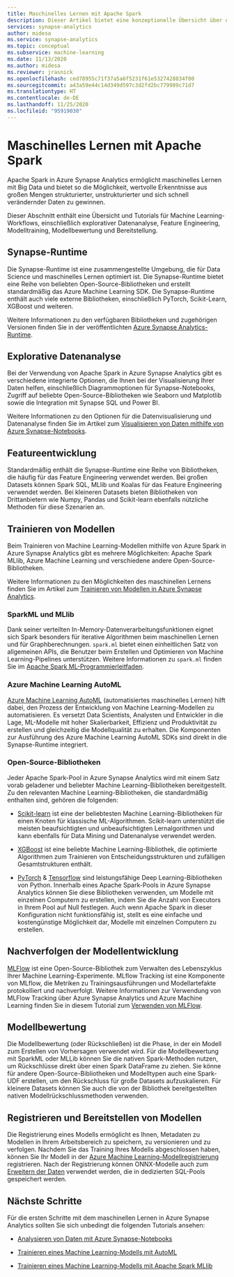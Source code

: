```yaml
---
title: Maschinelles Lernen mit Apache Spark
description: Dieser Artikel bietet eine konzeptionelle Übersicht über die durch Apache Spark on Azure Synapse Analytics verfügbaren Machine Learning- und Data Science-Funktionen.
services: synapse-analytics
author: midesa
ms.service: synapse-analytics
ms.topic: conceptual
ms.subservice: machine-learning
ms.date: 11/13/2020
ms.author: midesa
ms.reviewer: jrasnick
ms.openlocfilehash: ced78955c71f37a5a6f5231f61e5327428834f00
ms.sourcegitcommit: a43a59e44c14d349d597c3d2fd2bc779989c71d7
ms.translationtype: HT
ms.contentlocale: de-DE
ms.lasthandoff: 11/25/2020
ms.locfileid: "95919030"
---
```

# <a name="machine-learning-with-apache-spark"></a>Maschinelles Lernen mit Apache Spark

Apache Spark in Azure Synapse Analytics ermöglicht maschinelles Lernen mit Big Data und bietet so die Möglichkeit, wertvolle Erkenntnisse aus großen Mengen strukturierter, unstrukturierter und sich schnell verändernder Daten zu gewinnen. 

Dieser Abschnitt enthält eine Übersicht und Tutorials für Machine Learning-Workflows, einschließlich explorativer Datenanalyse, Feature Engineering, Modelltraining, Modellbewertung und Bereitstellung.  

## <a name="synapse-runtime"></a>Synapse-Runtime 
Die Synapse-Runtime ist eine zusammengestellte Umgebung, die für Data Science und maschinelles Lernen optimiert ist. Die Synapse-Runtime bietet eine Reihe von beliebten Open-Source-Bibliotheken und erstellt standardmäßig das Azure Machine Learning SDK. Die Synapse-Runtime enthält auch viele externe Bibliotheken, einschließlich PyTorch, Scikit-Learn, XGBoost und weiteren.

Weitere Informationen zu den verfügbaren Bibliotheken und zugehörigen Versionen finden Sie in der veröffentlichten [Azure Synapse Analytics-Runtime](../spark/apache-spark-version-support.md).

## <a name="exploratory-data-analysis"></a>Explorative Datenanalyse
Bei der Verwendung von Apache Spark in Azure Synapse Analytics gibt es verschiedene integrierte Optionen, die Ihnen bei der Visualisierung Ihrer Daten helfen, einschließlich Diagrammoptionen für Synapse-Notebooks, Zugriff auf beliebte Open-Source-Bibliotheken wie Seaborn und Matplotlib sowie die Integration mit Synapse SQL und Power BI.

Weitere Informationen zu den Optionen für die Datenvisualisierung und Datenanalyse finden Sie im Artikel zum [Visualisieren von Daten mithilfe von Azure Synapse-Notebooks](../spark/apache-spark-data-visualization.md).

## <a name="feature-engineering"></a>Featureentwicklung
Standardmäßig enthält die Synapse-Runtime eine Reihe von Bibliotheken, die häufig für das Feature Engineering verwendet werden. Bei großen Datasets können Spark SQL, MLlib und Koalas für das Feature Engineering verwendet werden. Bei kleineren Datasets bieten Bibliotheken von Drittanbietern wie Numpy, Pandas und Scikit-learn ebenfalls nützliche Methoden für diese Szenarien an.

## <a name="train-models"></a>Trainieren von Modellen
Beim Trainieren von Machine Learning-Modellen mithilfe von Azure Spark in Azure Synapse Analytics gibt es mehrere Möglichkeiten: Apache Spark MLlib, Azure Machine Learning und verschiedene andere Open-Source-Bibliotheken. 

Weitere Informationen zu den Möglichkeiten des maschinellen Lernens finden Sie im Artikel zum [Trainieren von Modellen in Azure Synapse Analytics](../spark/apache-spark-machine-learning-training.md).

### <a name="sparkml-and-mllib"></a>SparkML und MLlib
Dank seiner verteilten In-Memory-Datenverarbeitungsfunktionen eignet sich Spark besonders für iterative Algorithmen beim maschinellen Lernen und für Graphberechnungen. ```spark.ml``` bietet einen einheitlichen Satz von allgemeinen APIs, die Benutzer beim Erstellen und Optimieren von Machine Learning-Pipelines unterstützen. Weitere Informationen zu ```spark.ml``` finden Sie im [Apache Spark ML-Programmierleitfaden](https://spark.apache.org/docs/1.2.2/ml-guide.html).

### <a name="azure-machine-learning-automl"></a>Azure Machine Learning AutoML
[Azure Machine Learning AutoML](https://docs.microsoft.com/azure/machine-learning/concept-automated-ml) (automatisiertes maschinelles Lernen) hilft dabei, den Prozess der Entwicklung von Machine Learning-Modellen zu automatisieren. Es versetzt Data Scientists, Analysten und Entwickler in die Lage, ML-Modelle mit hoher Skalierbarkeit, Effizienz und Produktivität zu erstellen und gleichzeitig die Modellqualität zu erhalten. Die Komponenten zur Ausführung des Azure Machine Learning AutoML SDKs sind direkt in die Synapse-Runtime integriert.

### <a name="open-source-libraries"></a>Open-Source-Bibliotheken
Jeder Apache Spark-Pool in Azure Synapse Analytics wird mit einem Satz vorab geladener und beliebter Machine Learning-Bibliotheken bereitgestellt.  Zu den relevanten Machine Learning-Bibliotheken, die standardmäßig enthalten sind, gehören die folgenden:

- [Scikit-learn](https://scikit-learn.org/stable/index.html) ist eine der beliebtesten Machine Learning-Bibliotheken für einen Knoten für klassische ML-Algorithmen. Scikit-learn unterstützt die meisten beaufsichtigten und unbeaufsichtigten Lernalgorithmen und kann ebenfalls für Data Mining und Datenanalyse verwendet werden.
  
- [XGBoost](https://xgboost.readthedocs.io/en/latest/) ist eine beliebte Machine Learning-Bibliothek, die optimierte Algorithmen zum Trainieren von Entscheidungsstrukturen und zufälligen Gesamtstrukturen enthält. 
  
- [PyTorch](https://pytorch.org/) & [Tensorflow](https://www.tensorflow.org/) sind leistungsfähige Deep Learning-Bibliotheken von Python. Innerhalb eines Apache Spark-Pools in Azure Synapse Analytics können Sie diese Bibliotheken verwenden, um Modelle mit einzelnen Computern zu erstellen, indem Sie die Anzahl von Executors in Ihrem Pool auf Null festlegen. Auch wenn Apache Spark in dieser Konfiguration nicht funktionsfähig ist, stellt es eine einfache und kostengünstige Möglichkeit dar, Modelle mit einzelnen Computern zu erstellen.

## <a name="track-model-development"></a>Nachverfolgen der Modellentwicklung
[MLFlow](https://www.mlflow.org/) ist eine Open-Source-Bibliothek zum Verwalten des Lebenszyklus Ihrer Machine Learning-Experimente. MLflow Tracking ist eine Komponente von MLflow, die Metriken zu Trainingsausführungen und Modellartefakte protokolliert und nachverfolgt. Weitere Informationen zur Verwendung von MLFlow Tracking über Azure Synapse Analytics und Azure Machine Learning finden Sie in diesem Tutorial zum [Verwenden von MLFlow](https://docs.microsoft.com/azure/machine-learning/how-to-use-mlflow).

## <a name="model-scoring"></a>Modellbewertung
Die Modellbewertung (oder Rückschließen) ist die Phase, in der ein Modell zum Erstellen von Vorhersagen verwendet wird. Für die Modellbewertung mit SparkML oder MLLib können Sie die nativen Spark-Methoden nutzen, um Rückschlüsse direkt über einen Spark DataFrame zu ziehen. Sie könne für andere Open-Source-Bibliotheken und Modelltypen auch eine Spark-UDF erstellen, um den Rückschluss für große Datasets aufzuskalieren. Für kleinere Datasets können Sie auch die von der Bibliothek bereitgestellten nativen Modellrückschlussmethoden verwenden.

## <a name="register-and-serve-models"></a>Registrieren und Bereitstellen von Modellen
Die Registrierung eines Modells ermöglicht es Ihnen, Metadaten zu Modellen in Ihrem Arbeitsbereich zu speichern, zu versionieren und zu verfolgen. Nachdem Sie das Training Ihres Modells abgeschlossen haben, können Sie Ihr Modell in der [Azure Machine Learning-Modellregistrierung](https://docs.microsoft.com/azure/machine-learning/concept-model-management-and-deployment#register-package-and-deploy-models-from-anywhere) registrieren. Nach der Registrierung können ONNX-Modelle auch zum [Erweitern der Daten](../machine-learning/tutorial-sql-pool-model-scoring-wizard.md) verwendet werden, die in dedizierten SQL-Pools gespeichert werden.

## <a name="next-steps"></a>Nächste Schritte
Für die ersten Schritte mit dem maschinellen Lernen in Azure Synapse Analytics sollten Sie sich unbedingt die folgenden Tutorials ansehen:
- [Analysieren von Daten mit Azure Synapse-Notebooks](../spark/apache-spark-data-visualization-tutorial.md)

- [Trainieren eines Machine Learning-Modells mit AutoML](../spark/apache-spark-azure-machine-learning-tutorial.md)

- [Trainieren eines Machine Learning-Modells mit Apache Spark MLlib](../spark/apache-spark-machine-learning-mllib-notebook.md)
  